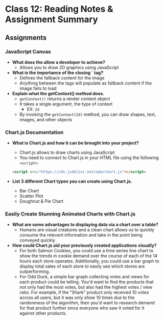 # Class 12: Reading Notes & Assignment Summary

## Assignments

### JavaScript Canvas

* **What does the <canvas> allow a developer to achieve?**
  * Allows you to draw 2D graphics using JavaScript
* **What is the importance of the closing `</canvas> tag?**
  * Defines the fallback content for the image
  * Anything between the tags will populate as fallback content if the image fails to load
* **Explain what the getContext() method does.**
  * `getContext()` returns a render context object
  * It takes a single argument, the type of context
    * EX: `2d`
  * By invoking the `getContext(2d)` method, you can draw shapes, text, images, and other objects

### Chart.js Documentation

* **What is Chart.js and how it can be brought into your project?**
  * Chart.js allows to draw charts using JavaScript
  * You need to connect to Chart.js in your HTML file using the following `<script>`:

  ```html
  <script src="https://cdn.jsdelivr.net/npm/chart.js"></script>
  ```

* **List 3 different Chart types you can create using Chart.js.**
  * Bar Chart
  * Scatter Plot
  * Doughnut & Pie Chart

### Easily Create Stunning Animated Charts with Chart.js

* **What are some advantages to displaying data via a chart over a table?**
  * Humans are visual creatures and a clean chart allows us to quickly consume the relevant information and take in the point being conveyed quickly
* **How could Chart.js aid your previously created applications visually?**
  * For both Salmon Cookies, you could use a time series line chart to show the trends in cookie demand over the course of each of the 14 hours each store operates. Additionally, you could use a bar graph to display total sales of each store to easily see which stores are outperforming. 
  * For Odd Duck, a simple bar graph collecting votes and views for each product could be telling. You'd want to find the products that not only had the most votes, but also had the highest votes / view ratio.
  For example, if the "Shark" product only received 10 votes across all users, but it was only show 10 times due to the randomness of the algorithm, then you'd want to research demand for that product further since everyone who saw it voted for it against other products.
